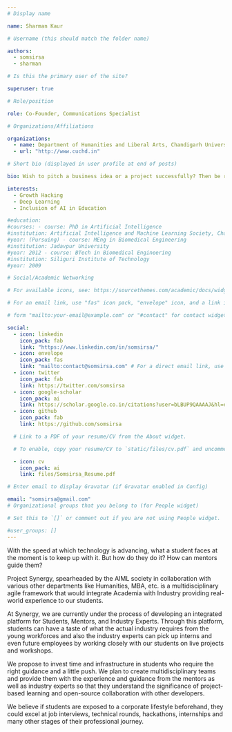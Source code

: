 ```yaml
---
# Display name

name: Sharman Kaur

# Username (this should match the folder name)

authors:
  - somsirsa
  - sharman

# Is this the primary user of the site?

superuser: true

# Role/position

role: Co-Founder, Communications Specialist

# Organizations/Affiliations

organizations:
  - name: Department of Humanities and Liberal Arts, Chandigarh University
  - url: "http://www.cuchd.in"

# Short bio (displayed in user profile at end of posts)

bio: Wish to pitch a business idea or a project successfully? Then be ready to put your mind and body on display. Quite a bold statement isn’t it? Well that’s what I believe in. An idea only remains an idea unless it’s articulated with apt body language. Ever wondered what differentiates an exceptionally great idea that gets across the table from another exceptionally great idea that never gets on board? Well there comes the role of using your extraordinary communication skills paired with charismatic body language.

interests:
  - Growth Hacking
  - Deep Learning
  - Inclusion of AI in Education

#education:
#courses: - course: PhD in Artificial Intelligence
#institution: Artificial Intelligence and Machine Learning Society, Chandigarh University
#year: (Pursuing) - course: MEng in Biomedical Engineering
#institution: Jadavpur University
#year: 2012 - course: BTech in Biomedical Engineering
#institution: Siliguri Institute of Technology
#year: 2009

# Social/Academic Networking

# For available icons, see: https://sourcethemes.com/academic/docs/widgets/#icons

# For an email link, use "fas" icon pack, "envelope" icon, and a link in the

# form "mailto:your-email@example.com" or "#contact" for contact widget.

social:
  - icon: linkedin
    icon_pack: fab
    link: "https://www.linkedin.com/in/somsirsa/"
  - icon: envelope
    icon_pack: fas
    link: "mailto:contact@somsirsa.com" # For a direct email link, use "mailto:test@example.org".
  - icon: twitter
    icon_pack: fab
    link: https://twitter.com/somsirsa
  - icon: google-scholar
    icon_pack: ai
    link: https://scholar.google.co.in/citations?user=bLBUP9QAAAAJ&hl=en
  - icon: github
    icon_pack: fab
    link: https://github.com/somsirsa

  # Link to a PDF of your resume/CV from the About widget.

  # To enable, copy your resume/CV to `static/files/cv.pdf` and uncomment the lines below.

  - icon: cv
    icon_pack: ai
    link: files/Somsirsa_Resume.pdf

# Enter email to display Gravatar (if Gravatar enabled in Config)

email: "somsirsa@gmail.com"
# Organizational groups that you belong to (for People widget)

# Set this to `[]` or comment out if you are not using People widget.

#user_groups: []
---
```


With the speed at which technology is advancing, what a student faces at the moment is to keep up with it. But how do they do it? How can mentors guide them?

Project Synergy, spearheaded by the AIML society in collaboration with various other departments like Humanities, MBA, etc. is a multidisciplinary agile framework that would integrate Academia with Industry providing real-world experience to our students.

At Synergy, we are currently under the process of developing an integrated platform for Students, Mentors, and Industry Experts. Through this platform, students can have a taste of what the actual industry requires from the young workforces and also the industry experts can pick up interns and even future employees by working closely with our students on live projects and workshops.

We propose to invest time and infrastructure in students who require the right guidance and a little push. We plan to create multidisciplinary teams and provide them with the experience and guidance from the mentors as well as industry experts so that they understand the significance of project-based learning and open-source collaboration with other developers.

We believe if students are exposed to a corporate lifestyle beforehand, they could excel at job interviews, technical rounds, hackathons, internships and many other stages of their professional journey.
